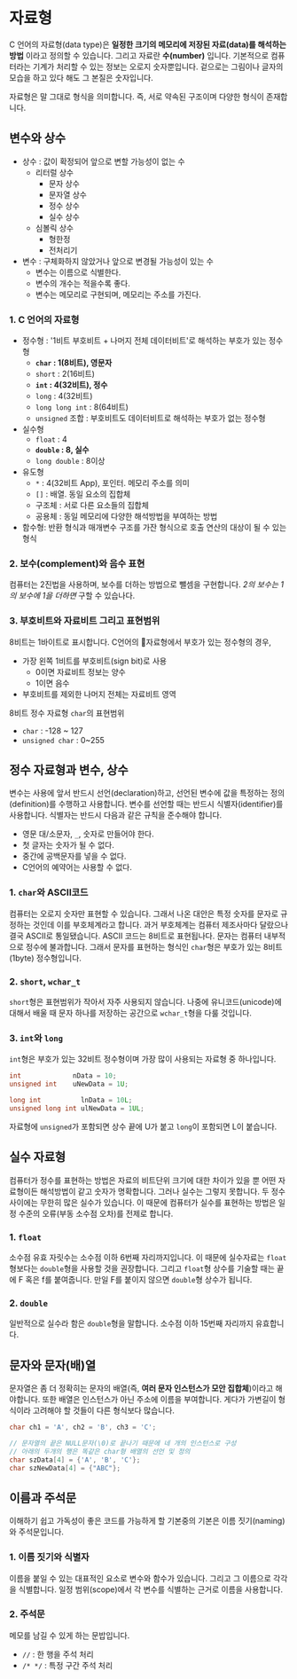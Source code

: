 # 자료형

C 언어의 자료형(data type)은 **일정한 크기의 메모리에 저장된 자료(data)를 해석하는 방법** 이라고 정의할 수 있습니다. 그리고 자료란 **수(number)** 입니다. 기본적으로 컴퓨터라는 기계가 처리할 수 있는 정보는 오로지 숫자뿐입니다. 겉으로는 그림이나 글자의 모습을 하고 있다 해도 그 본질은 숫자입니다.

자료형은 말 그대로 형식을 의미합니다. 즉, 서로 약속된 구조이며 다양한 형식이 존재합니다.

## 변수와 상수

- 상수 : 값이 확정되어 앞으로 변할 가능성이 없는 수
  - 리터럴 상수
    - 문자 상수
    - 문자열 상수
    - 정수 상수
    - 실수 상수
  - 심볼릭 상수
    - 형한정
    - 전처리기
- 변수 : 구체화하지 않았거나 앞으로 변경될 가능성이 있는 수
  - 변수는 이름으로 식별한다.
  - 변수의 개수는 적을수록 좋다.
  - 변수는 메모리로 구현되며, 메모리는 주소를 가진다.

### 1. C 언어의 자료형

- 정수형 : '1비트 부호비트 + 나머지 전체 데이터비트'로 해석하는 부호가 있는 정수형
  - **`char` : 1(8비트), 영문자**
  - `short` : 2(16비트)
  - **`int` : 4(32비트), 정수**
  - `long` : 4(32비트)
  - `long long int` : 8(64비트)
  - `unsigned` 조합 : 부호비트도 데이터비트로 해석하는 부호가 없는 정수형
- 실수형
  - `float` : 4
  - **`double` : 8, 실수**
  - `long double` : 8이상
- 유도형
  - `*` : 4(32비트 App), 포인터. 메모리 주소를 의미
  - `[]` : 배열. 동일 요소의 집합체
  - 구조체 : 서로 다른 요소들의 집합체
  - 공용체 : 동일 메모리에 다양한 해석방법을 부여하는 방법
- 함수형: 반환 형식과 매개변수 구조를 가잔 형식으로 호출 연산의 대상이 될 수 있는 형식

### 2. 보수(complement)와 음수 표현

컴퓨터는 2진법을 사용하며, 보수를 더하는 방법으로 뺄셈을 구현합니다. *2의 보수는 1의 보수에 1을 더하면* 구할 수 있습나다.

### 3. 부호비트와 자료비트 그리고 표현범위

8비트는 1바이트로 표시합니다. C언어의 자료형에서 부호가 있는 정수형의 경우,
- 가장 왼쪽 1비트를 부호비트(sign bit)로 사용
  - 0이면 자료비트 정보는 양수
  - 1이면 음수
- 부호비트를 제외한 나머지 전체는 자료비트 영역

8비트 정수 자료형 `char`의 표현범위
- `char` : -128 ~ 127
- `unsigned char` : 0~255

## 정수 자료형과 변수, 상수

변수는 사용에 앞서 반드시 선언(declaration)하고, 선언된 변수에 값을 특정하는 정의(definition)를 수행하고 사용합니다. 변수를 선언할 때는 반드시 식별자(identifier)를 사용합니다. 식별자는 반드시 다음과 같은 규칙을 준수해야 합니다.

- 영문 대/소문자, `_`, 숫자로 만들어야 한다.
- 첫 글자는 숫자가 될 수 없다.
- 중간에 공백문자를 넣을 수 없다.
- C언어의 예약어는 사용할 수 없다.

### 1. `char`와 ASCII코드

컴퓨터는 오로지 숫자만 표현할 수 있습니다. 그래서 나온 대안은 특정 숫자를 문자로 규정하는 것인데 이를 부호체계라고 합니다. 과거 부호체계는 컴퓨터 제조사마다 달랐으나 결국 ASCII로 통일됐습니다. ASCII 코드는 8비트로 표현됩나다. 문자는 컴퓨터 내부적으로 정수에 불과합니다. 그래서 문자를 표현하는 형식인 `char`형은 부호가 있는 8비트(1byte) 정수형입니다.

### 2. `short`, `wchar_t`

`short`형은 표현범위가 작아서 자주 사용되지 않습니다. 나중에 유니코드(unicode)에 대해서 배울 때 문자 하나를 저장하는 공간으로 `wchar_t`형을 다룰 것입니다.

### 3. `int`와 `long`

`int`형은 부호가 있는 32비트 정수형이며 가장 많이 사용되는 자료형 중 하나입니다.

```c
int             nData = 10;
unsigned int    uNewData = 1U;

long int          lnData = 10L;
unsigned long int ulNewData = 1UL;
```

자료형에 `unsigned`가 포함되면 상수 끝에 U가 붙고 `long`이 포함되면 L이 붙습니다.


## 실수 자료형

컴퓨터가 정수를 표현하는 방법은 자료의 비트단위 크기에 대한 차이가 있을 뿐 어떤 자료형이든 해석방법이 같고 숫자가 명확합니다. 그러나 실수는 그렇지 못합니다. 두 정수 사이에는 무한히 많은 실수가 있습니다. 이 때문에 컴퓨터가 실수를 표현하는 방법은 일정 수준의 오류(부동 소수점 오차)를 전제로 합니다.

### 1. `float`

소수점 유효 자릿수는 소수점 이하 6번째 자리까지입니다. 이 때문에 실수자료는 `float`형보다는 `double`형을 사용할 것을 권장합니다. 그리고 `float`형 상수를 기술할 때는 끝에 F 혹은 f를 붙여줍니다. 만일 F를 붙이지 않으면 `double`형 상수가 됩니다.

### 2. `double`

일반적으로 실수라 함은 `double`형을 말합니다. 소수점 이하 15번째 자리까지 유효합니다.

## 문자와 문자(배)열

문자열은 좀 더 정확히는 문자의 배열(즉, **여러 문자 인스턴스가 모안 집합체**)이라고 해야합니다. 또한 배열은 인스턴스가 아닌 주소에 이름을 부여합니다. 게다가 가변길이 형식이라 고려해야 할 것들이 다른 형식보다 많습니다.

```c
char ch1 = 'A', ch2 = 'B', ch3 = 'C';

// 문자열의 끝은 NULL문자(\0)로 끝나기 때문에 네 개의 인스턴스로 구성
// 아래의 두개의 행은 똑같은 char형 배열의 선언 및 정의
char szData[4] = {'A', 'B', 'C'};
char szNewData[4] = {"ABC"};
```

## 이름과 주석문

이해하기 쉽고 가독성이 좋은 코드를 가능하게 할 기본중의 기본은 이름 짓기(naming)와 주석문입니다.

### 1. 이름 짓기와 식별자

이름을 붙일 수 있는 대표적인 요소로 변수와 함수가 있습니다. 그리고 그 이름으로 각각을 식별합니다. 일정 범위(scope)에서 각 변수를 식별하는 근거로 이름을 사용합니다.

### 2. 주석문

메모를 남길 수 있게 하는 문밥입니다.

- `//` : 한 행을 주석 처리
- `/* */` : 특정 구간 주석 처리
